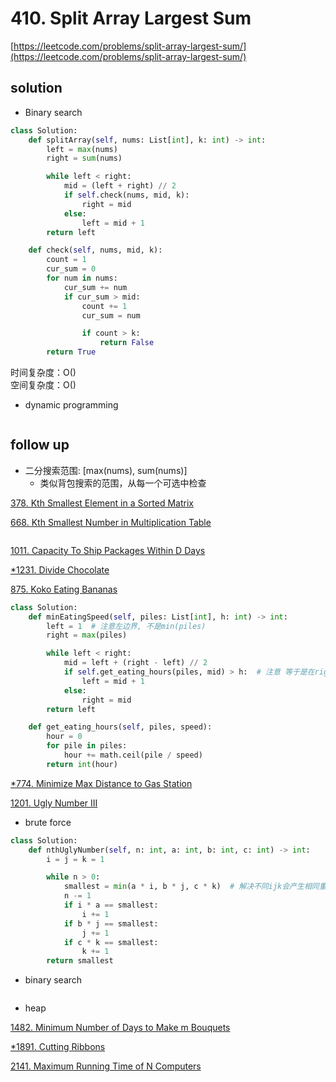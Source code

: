 # 410. Split Array Largest Sum

[https://leetcode.com/problems/split-array-largest-sum/](https://leetcode.com/problems/split-array-largest-sum/)

## solution

- Binary search

```python
class Solution:
    def splitArray(self, nums: List[int], k: int) -> int:
        left = max(nums)
        right = sum(nums)

        while left < right:
            mid = (left + right) // 2
            if self.check(nums, mid, k):
                right = mid
            else:
                left = mid + 1
        return left

    def check(self, nums, mid, k):
        count = 1
        cur_sum = 0
        for num in nums:
            cur_sum += num
            if cur_sum > mid:
                count += 1
                cur_sum = num

                if count > k:
                    return False
        return True
```

时间复杂度：O() <br>
空间复杂度：O()

- dynamic programming

```python

```

## follow up

- 二分搜索范围: [max(nums), sum(nums)]
  - 类似背包搜索的范围，从每一个可选中检查

[378. Kth Smallest Element in a Sorted Matrix](../06_heap/378.%20Kth%20Smallest%20Element%20in%20a%20Sorted%20Matrix.md)

[668. Kth Smallest Number in Multiplication Table](https://leetcode.com/problems/kth-smallest-number-in-multiplication-table/)

```python

```

[1011. Capacity To Ship Packages Within D Days](./1011.%20Capacity%20To%20Ship%20Packages%20Within%20D%20Days.md)

[\*1231. Divide Chocolate](https://leetcode.com/problems/divide-chocolate/)

[875. Koko Eating Bananas](https://leetcode.com/problems/koko-eating-bananas/description/)

```python
class Solution:
    def minEatingSpeed(self, piles: List[int], h: int) -> int:
        left = 1  # 注意左边界, 不是min(piles)
        right = max(piles)

        while left < right:
            mid = left + (right - left) // 2
            if self.get_eating_hours(piles, mid) > h:  # 注意 等于是在right中
                left = mid + 1
            else:
                right = mid
        return left

    def get_eating_hours(self, piles, speed):
        hour = 0
        for pile in piles:
            hour += math.ceil(pile / speed)
        return int(hour)
```

[\*774. Minimize Max Distance to Gas Station](https://leetcode.com/problems/minimize-max-distance-to-gas-station/description/)

[1201. Ugly Number III](https://leetcode.com/problems/ugly-number-iii/description/)

- brute force

```python
class Solution:
    def nthUglyNumber(self, n: int, a: int, b: int, c: int) -> int:
        i = j = k = 1

        while n > 0:
            smallest = min(a * i, b * j, c * k)  # 解决不同ijk会产生相同重复值的问题
            n -= 1
            if i * a == smallest:
                i += 1
            if b * j == smallest:
                j += 1
            if c * k == smallest:
                k += 1
        return smallest
```

- binary search

```python

```

- heap

[1482. Minimum Number of Days to Make m Bouquets](https://leetcode.com/problems/minimum-number-of-days-to-make-m-bouquets/description/)

[\*1891. Cutting Ribbons](https://leetcode.com/problems/cutting-ribbons/)

[2141. Maximum Running Time of N Computers](https://leetcode.com/problems/maximum-running-time-of-n-computers/description/)

```python

```
